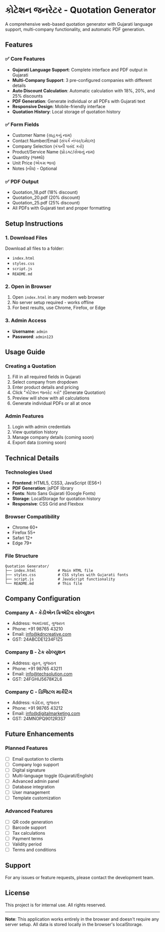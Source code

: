 # કોટેશન જનરેટર - Quotation Generator

A comprehensive web-based quotation generator with Gujarati language support, multi-company functionality, and automatic PDF generation.

## Features

### ✅ Core Features
- **Gujarati Language Support**: Complete interface and PDF output in Gujarati
- **Multi-Company Support**: 3 pre-configured companies with different details
- **Auto Discount Calculation**: Automatic calculation with 18%, 20%, and 25% discounts
- **PDF Generation**: Generate individual or all PDFs with Gujarati text
- **Responsive Design**: Mobile-friendly interface
- **Quotation History**: Local storage of quotation history

### ✅ Form Fields
- Customer Name (ગ્રાહકનું નામ)
- Contact Number/Email (સંપર્ક નંબર/ઇમેઇલ)
- Company Selection (કંપની પસંદ કરો)
- Product/Service Name (પ્રોડક્ટ/સેવાનું નામ)
- Quantity (જથ્થો)
- Unit Price (એકમ ભાવ)
- Notes (નોંધ) - Optional

### ✅ PDF Output
- Quotation_18.pdf (18% discount)
- Quotation_20.pdf (20% discount)
- Quotation_25.pdf (25% discount)
- All PDFs with Gujarati text and proper formatting

## Setup Instructions

### 1. Download Files
Download all files to a folder:
- `index.html`
- `styles.css`
- `script.js`
- `README.md`

### 2. Open in Browser
1. Open `index.html` in any modern web browser
2. No server setup required - works offline
3. For best results, use Chrome, Firefox, or Edge

### 3. Admin Access
- **Username**: `admin`
- **Password**: `admin123`

## Usage Guide

### Creating a Quotation
1. Fill in all required fields in Gujarati
2. Select company from dropdown
3. Enter product details and pricing
4. Click "કોટેશન જનરેટ કરો" (Generate Quotation)
5. Preview will show with all calculations
6. Generate individual PDFs or all at once

### Admin Features
1. Login with admin credentials
2. View quotation history
3. Manage company details (coming soon)
4. Export data (coming soon)

## Technical Details

### Technologies Used
- **Frontend**: HTML5, CSS3, JavaScript (ES6+)
- **PDF Generation**: jsPDF library
- **Fonts**: Noto Sans Gujarati (Google Fonts)
- **Storage**: LocalStorage for quotation history
- **Responsive**: CSS Grid and Flexbox

### Browser Compatibility
- Chrome 60+
- Firefox 55+
- Safari 12+
- Edge 79+

### File Structure
```
Quotation Generator/
├── index.html          # Main HTML file
├── styles.css          # CSS styles with Gujarati fonts
├── script.js           # JavaScript functionality
└── README.md           # This file
```

## Company Configuration

### Company A - કેડીએન ક્રિએટિવ સોલ્યુશન
- Address: અમદાવાદ, ગુજરાત
- Phone: +91 98765 43210
- Email: info@kdncreative.com
- GST: 24ABCDE1234F1Z5

### Company B - ટેક સોલ્યુશન
- Address: સુરત, ગુજરાત
- Phone: +91 98765 43211
- Email: info@techsolution.com
- GST: 24FGHIJ5678K2L6

### Company C - ડિજિટલ માર્કેટિંગ
- Address: વડોદરા, ગુજરાત
- Phone: +91 98765 43212
- Email: info@digitalmarketing.com
- GST: 24MNOPQ9012R3S7

## Future Enhancements

### Planned Features
- [ ] Email quotation to clients
- [ ] Company logo support
- [ ] Digital signature
- [ ] Multi-language toggle (Gujarati/English)
- [ ] Advanced admin panel
- [ ] Database integration
- [ ] User management
- [ ] Template customization

### Advanced Features
- [ ] QR code generation
- [ ] Barcode support
- [ ] Tax calculations
- [ ] Payment terms
- [ ] Validity period
- [ ] Terms and conditions

## Support

For any issues or feature requests, please contact the development team.

## License

This project is for internal use. All rights reserved.

---

**Note**: This application works entirely in the browser and doesn't require any server setup. All data is stored locally in the browser's localStorage.
